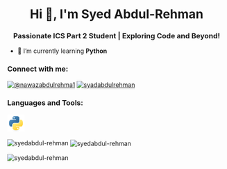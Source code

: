 <h1 align="center">Hi 👋, I'm Syed Abdul-Rehman</h1>
<h3 align="center">Passionate ICS Part 2 Student | Exploring Code and Beyond!</h3>

- 🌱 I’m currently learning **Python**

<h3 align="left">Connect with me:</h3>
<p align="left">
<a href="https://www.hackerrank.com/@nawazabdulrehma1" target="blank"><img align="center" src="https://raw.githubusercontent.com/rahuldkjain/github-profile-readme-generator/master/src/images/icons/Social/hackerrank.svg" alt="@nawazabdulrehma1" height="30" width="40" /></a>
<a href="https://www.leetcode.com/syadabdulrehman" target="blank"><img align="center" src="https://raw.githubusercontent.com/rahuldkjain/github-profile-readme-generator/master/src/images/icons/Social/leet-code.svg" alt="syadabdulrehman" height="30" width="40" /></a>
</p>

<h3 align="left">Languages and Tools:</h3>
<p align="left"> <a href="https://www.python.org" target="_blank" rel="noreferrer"> <img src="https://raw.githubusercontent.com/devicons/devicon/master/icons/python/python-original.svg" alt="python" width="40" height="40"/> </a> </p>

<p><img align="left" src="https://github-readme-stats.vercel.app/api/top-langs?username=syedabdul-rehman&show_icons=true&locale=en&layout=compact" alt="syedabdul-rehman" /></p>

<p>&nbsp;<img align="center" src="https://github-readme-stats.vercel.app/api?username=syedabdul-rehman&show_icons=true&locale=en" alt="syedabdul-rehman" /></p>

<p><img align="center" src="https://github-readme-streak-stats.herokuapp.com/?user=syedabdul-rehman&" alt="syedabdul-rehman" /></p>
